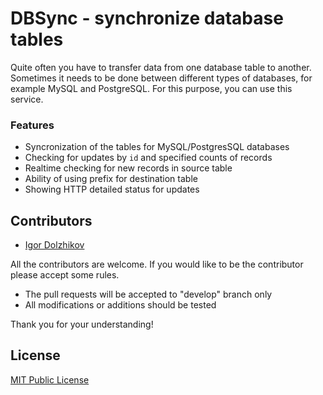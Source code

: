 DBSync - synchronize database tables
====================================

Quite often you have to transfer data from one database table to another. Sometimes it needs to be done between different types of databases, for example MySQL and PostgreSQL. For this purpose, you can use this service.

### Features

- Syncronization of the tables for MySQL/PostgresSQL databases
- Checking for updates by `id` and specified counts of records
- Realtime checking for new records in source table
- Ability of using prefix for destination table
- Showing HTTP detailed status for updates

## Contributors

- [Igor Dolzhikov](https://github.com/takama)

All the contributors are welcome. If you would like to be the contributor please accept some rules.
- The pull requests will be accepted to "develop" branch only
- All modifications or additions should be tested

Thank you for your understanding!

## License

[MIT Public License](https://github.com/takama/dbsync/blob/master/LICENSE)
